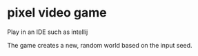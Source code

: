 # pixel video game
Play in an IDE such as intellij

The game creates a new, random world based on the input seed.
